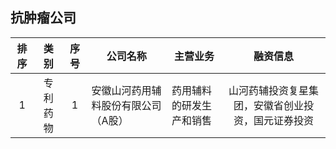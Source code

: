 ## 抗肿瘤公司

|排序|类别|序号|公司名称|主营业务|融资信息|
|:--:|:---:|:--:|----|----|:---:|
|1|专利药物|1|安徽山河药用辅料股份有限公司（A股）|药用辅料的研发生产和销售|山河药辅投资复星集团，安徽省创业投资，国元证券投资|
